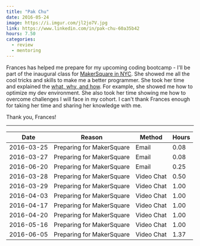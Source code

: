 ```yaml
---
title: "Pak Chu"
date: 2016-05-24
image: https://i.imgur.com/jl2jo7V.jpg
link: https://www.linkedin.com/in/pak-chu-60a35b42
hours: 7.50
categories:
  - review
  - mentoring
---
```


Frances has helped me prepare for my upcoming coding bootcamp - I'll be part of the inaugural class for [MakerSquare in NYC](https://makersquare.com/campuses/new-york-city). She showed me all the cool tricks and skills to make me a better programmer. She took her time and explained the [what, why, and how](https://bit.ly/bootcamp-prep). For example, she showed me how to optimize my dev environment. She also took her time showing me how to overcome challenges I will face in my cohort. I can't thank Frances enough for taking her time and sharing her knowledge with me.

Thank you, Frances!

---

| Date       | Reason                    | Method     | Hours |
|------------|---------------------------|------------|-------|
| 2016-03-25 | Preparing for MakerSquare | Email      | 0.08  |
| 2016-03-27 | Preparing for MakerSquare | Email      | 0.08  |
| 2016-06-20 | Preparing for MakerSquare | Email      | 0.25  |
| 2016-03-28 | Preparing for MakerSquare | Video Chat | 0.50  |
| 2016-03-29 | Preparing for MakerSquare | Video Chat | 1.00  |
| 2016-04-03 | Preparing for MakerSquare | Video Chat | 1.00  |
| 2016-04-17 | Preparing for MakerSquare | Video Chat | 1.00  |
| 2016-04-20 | Preparing for MakerSquare | Video Chat | 1.00  |
| 2016-05-16 | Preparing for MakerSquare | Video Chat | 1.00  |
| 2016-06-05 | Preparing for MakerSquare | Video Chat | 1.37  |